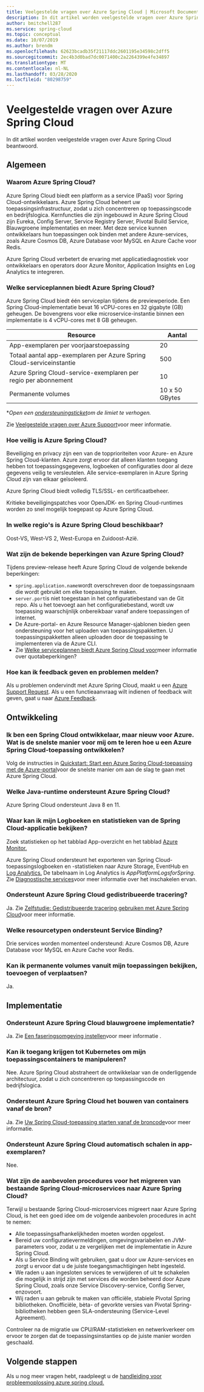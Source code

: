 ```yaml
---
title: Veelgestelde vragen over Azure Spring Cloud | Microsoft Documenten
description: In dit artikel worden veelgestelde vragen over Azure Spring Cloud beantwoord.
author: bmitchell287
ms.service: spring-cloud
ms.topic: conceptual
ms.date: 10/07/2019
ms.author: brendm
ms.openlocfilehash: 62623bcadb35f21117ddc2601195e34598c2dff5
ms.sourcegitcommit: 2ec4b3d0bad7dc0071400c2a2264399e4fe34897
ms.translationtype: MT
ms.contentlocale: nl-NL
ms.lasthandoff: 03/28/2020
ms.locfileid: "80298759"
---
```

# <a name="azure-spring-cloud-faq"></a>Veelgestelde vragen over Azure Spring Cloud

In dit artikel worden veelgestelde vragen over Azure Spring Cloud beantwoord. 

## <a name="general"></a>Algemeen

### <a name="why-azure-spring-cloud"></a>Waarom Azure Spring Cloud?

Azure Spring Cloud biedt een platform as a service (PaaS) voor Spring Cloud-ontwikkelaars. Azure Spring Cloud beheert uw toepassingsinfrastructuur, zodat u zich concentreren op toepassingscode en bedrijfslogica. Kernfuncties die zijn ingebouwd in Azure Spring Cloud zijn Eureka, Config Server, Service Registry Server, Pivotal Build Service, Blauwgroene implementaties en meer. Met deze service kunnen ontwikkelaars hun toepassingen ook binden met andere Azure-services, zoals Azure Cosmos DB, Azure Database voor MySQL en Azure Cache voor Redis.

Azure Spring Cloud verbetert de ervaring met applicatiediagnostiek voor ontwikkelaars en operators door Azure Monitor, Application Insights en Log Analytics te integreren.

### <a name="what-service-plans-does-azure-spring-cloud-offer"></a>Welke serviceplannen biedt Azure Spring Cloud?

Azure Spring Cloud biedt één serviceplan tijdens de previewperiode.  Een Spring Cloud-implementatie bevat 16 vCPU-cores en 32 gigabyte (GB) geheugen.  De bovengrens voor elke microservice-instantie binnen een implementatie is 4 vCPU-cores met 8 GB geheugen.

Resource | Aantal
------- | -------
App-exemplaren per voorjaarstoepassing | 20
Totaal aantal app-exemplaren per Azure Spring Cloud-serviceinstantie | 500
Azure Spring Cloud-service-exemplaren per regio per abonnement | 10
Permanente volumes | 10 x 50 GBytes

\*_Open een [ondersteuningsticket](https://azure.microsoft.com/support/faq/)om de limiet te verhogen._

Zie [Veelgestelde vragen over Azure Support](https://azure.microsoft.com/support/faq/)voor meer informatie.

### <a name="how-secure-is-azure-spring-cloud"></a>Hoe veilig is Azure Spring Cloud?

Beveiliging en privacy zijn een van de topprioriteiten voor Azure- en Azure Spring Cloud-klanten. Azure zorgt ervoor dat alleen klanten toegang hebben tot toepassingsgegevens, logboeken of configuraties door al deze gegevens veilig te versleutelen. Alle service-exemplaren in Azure Spring Cloud zijn van elkaar geïsoleerd.

Azure Spring Cloud biedt volledig TLS/SSL- en certificaatbeheer.

Kritieke beveiligingspatches voor OpenJDK- en Spring Cloud-runtimes worden zo snel mogelijk toegepast op Azure Spring Cloud.

### <a name="in-which-regions-is-azure-spring-cloud-available"></a>In welke regio's is Azure Spring Cloud beschikbaar?

Oost-VS, West-VS 2, West-Europa en Zuidoost-Azië.

### <a name="what-are-the-known-limitations-of-azure-spring-cloud"></a>Wat zijn de bekende beperkingen van Azure Spring Cloud?

Tijdens preview-release heeft Azure Spring Cloud de volgende bekende beperkingen:

* `spring.application.name`wordt overschreven door de toepassingsnaam die wordt gebruikt om elke toepassing te maken.
* `server.port`is niet toegestaan in het configuratiebestand van de Git repo. Als u het toevoegt aan het configuratiebestand, wordt uw toepassing waarschijnlijk onbereikbaar vanaf andere toepassingen of internet.
* De Azure-portal- en Azure Resource Manager-sjablonen bieden geen ondersteuning voor het uploaden van toepassingspakketten. U toepassingspakketten alleen uploaden door de toepassing te implementeren via de Azure CLI.
* Zie [Welke serviceplannen biedt Azure Spring Cloud voor](#what-service-plans-does-azure-spring-cloud-offer)meer informatie over quotabeperkingen?

### <a name="how-can-i-provide-feedback-and-report-issues"></a>Hoe kan ik feedback geven en problemen melden?

Als u problemen ondervindt met Azure Spring Cloud, maakt u een [Azure Support Request](https://docs.microsoft.com/azure/azure-portal/supportability/how-to-create-azure-support-request). Als u een functieaanvraag wilt indienen of feedback wilt geven, gaat u naar [Azure Feedback](https://feedback.azure.com/forums/34192--general-feedback).

## <a name="development"></a>Ontwikkeling

### <a name="i-am-a-spring-cloud-developer-but-new-to-azure-what-is-the-quickest-way-for-me-to-learn-how-to-develop-an-azure-spring-cloud-application"></a>Ik ben een Spring Cloud ontwikkelaar, maar nieuw voor Azure. Wat is de snelste manier voor mij om te leren hoe u een Azure Spring Cloud-toepassing ontwikkelen?

Volg de instructies in [Quickstart: Start een Azure Spring Cloud-toepassing met de Azure-portal](spring-cloud-quickstart-launch-app-portal.md)voor de snelste manier om aan de slag te gaan met Azure Spring Cloud.

### <a name="what-java-runtime-does-azure-spring-cloud-support"></a>Welke Java-runtime ondersteunt Azure Spring Cloud?

Azure Spring Cloud ondersteunt Java 8 en 11.

### <a name="where-can-i-view-my-spring-cloud-application-logs-and-metrics"></a>Waar kan ik mijn Logboeken en statistieken van de Spring Cloud-applicatie bekijken?

Zoek statistieken op het tabblad App-overzicht en het tabblad [Azure Monitor.](https://docs.microsoft.com/azure/azure-monitor/platform/data-platform-metrics#interacting-with-azure-monitor-metrics)

Azure Spring Cloud ondersteunt het exporteren van Spring Cloud-toepassingslogboeken en -statistieken naar Azure Storage, EventHub en [Log Analytics.](https://docs.microsoft.com/azure/azure-monitor/platform/data-platform-logs#log-queries) De tabelnaam in Log Analytics is *AppPlatformLogsforSpring*. Zie [Diagnostische services](diagnostic-services.md)voor meer informatie over het inschakelen ervan.

### <a name="does-azure-spring-cloud-support-distributed-tracing"></a>Ondersteunt Azure Spring Cloud gedistribueerde tracering?

Ja. Zie [Zelfstudie: Gedistribueerde tracering gebruiken met Azure Spring Cloud](spring-cloud-tutorial-distributed-tracing.md)voor meer informatie.

### <a name="what-resource-types-does-service-binding-support"></a>Welke resourcetypen ondersteunt Service Binding?

Drie services worden momenteel ondersteund: Azure Cosmos DB, Azure Database voor MySQL en Azure Cache voor Redis.

### <a name="can-i-view-add-or-move-persistent-volumes-from-inside-my-applications"></a>Kan ik permanente volumes vanuit mijn toepassingen bekijken, toevoegen of verplaatsen?

Ja.

## <a name="deployment"></a>Implementatie

### <a name="does-azure-spring-cloud-support-blue-green-deployment"></a>Ondersteunt Azure Spring Cloud blauwgroene implementatie?
Ja. Zie [Een faseringsomgeving instellen](spring-cloud-howto-staging-environment.md)voor meer informatie .

### <a name="can-i-access-kubernetes-to-manipulate-my-application-containers"></a>Kan ik toegang krijgen tot Kubernetes om mijn toepassingscontainers te manipuleren?

Nee.  Azure Spring Cloud abstraheert de ontwikkelaar van de onderliggende architectuur, zodat u zich concentreren op toepassingscode en bedrijfslogica.

### <a name="does-azure-spring-cloud-support-building-containers-from-source"></a>Ondersteunt Azure Spring Cloud het bouwen van containers vanaf de bron?

Ja. Zie [Uw Spring Cloud-toepassing starten vanaf de broncode](spring-cloud-launch-from-source.md)voor meer informatie.

### <a name="does-azure-spring-cloud-support-autoscaling-in-app-instances"></a>Ondersteunt Azure Spring Cloud automatisch schalen in app-exemplaren?

Nee.

### <a name="what-are-the-best-practices-for-migrating-existing-spring-cloud-microservices-to-azure-spring-cloud"></a>Wat zijn de aanbevolen procedures voor het migreren van bestaande Spring Cloud-microservices naar Azure Spring Cloud?

Terwijl u bestaande Spring Cloud-microservices migreert naar Azure Spring Cloud, is het een goed idee om de volgende aanbevolen procedures in acht te nemen:
* Alle toepassingsafhankelijkheden moeten worden opgelost.
* Bereid uw configuratievermeldingen, omgevingsvariabelen en JVM-parameters voor, zodat u ze vergelijken met de implementatie in Azure Spring Cloud.
* Als u Service Binding wilt gebruiken, gaat u door uw Azure-services en zorgt u ervoor dat u de juiste toegangsmachtigingen hebt ingesteld.
* We raden u aan ingesloten services te verwijderen of uit te schakelen die mogelijk in strijd zijn met services die worden beheerd door Azure Spring Cloud, zoals onze Service Discovery-service, Config Server, enzovoort.
* Wij raden u aan gebruik te maken van officiële, stabiele Pivotal Spring bibliotheken. Onofficiële, bèta- of gevorkte versies van Pivotal Spring-bibliotheken hebben geen SLA-ondersteuning (Service-Level Agreement).

Controleer na de migratie uw CPU/RAM-statistieken en netwerkverkeer om ervoor te zorgen dat de toepassingsinstanties op de juiste manier worden geschaald.

## <a name="next-steps"></a>Volgende stappen

Als u nog meer vragen hebt, raadpleegt u de [handleiding voor probleemoplossing azure spring cloud.](spring-cloud-troubleshoot.md)
